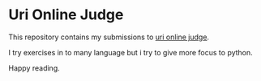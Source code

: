 # Uri Online Judge

This repository contains my submissions to [uri online judge](https://www.urionlinejudge.com.br/judge/es/profile/150783).

I try exercises in to many language but i try to give more focus to python.

Happy reading.
